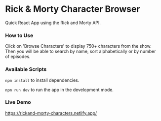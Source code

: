 # Rick & Morty Character Browser

Quick React App using the Rick and Morty API. 

### How to Use
Click on 'Browse Characters' to display 750+ characters from the show. Then you will be able to search by name, sort alphabetically or by number of episodes. 

### Available Scripts

`npm install` to install dependencies.

`npm run dev` to run the app in the development mode. 

### Live Demo
https://rickand-morty-characters.netlify.app/


